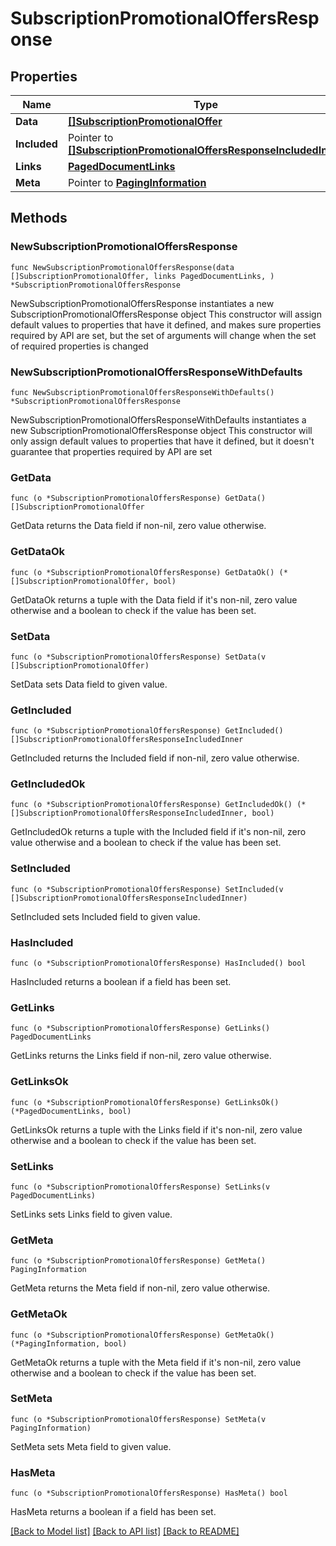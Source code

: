 # SubscriptionPromotionalOffersResponse

## Properties

Name | Type | Description | Notes
------------ | ------------- | ------------- | -------------
**Data** | [**[]SubscriptionPromotionalOffer**](SubscriptionPromotionalOffer.md) |  | 
**Included** | Pointer to [**[]SubscriptionPromotionalOffersResponseIncludedInner**](SubscriptionPromotionalOffersResponseIncludedInner.md) |  | [optional] 
**Links** | [**PagedDocumentLinks**](PagedDocumentLinks.md) |  | 
**Meta** | Pointer to [**PagingInformation**](PagingInformation.md) |  | [optional] 

## Methods

### NewSubscriptionPromotionalOffersResponse

`func NewSubscriptionPromotionalOffersResponse(data []SubscriptionPromotionalOffer, links PagedDocumentLinks, ) *SubscriptionPromotionalOffersResponse`

NewSubscriptionPromotionalOffersResponse instantiates a new SubscriptionPromotionalOffersResponse object
This constructor will assign default values to properties that have it defined,
and makes sure properties required by API are set, but the set of arguments
will change when the set of required properties is changed

### NewSubscriptionPromotionalOffersResponseWithDefaults

`func NewSubscriptionPromotionalOffersResponseWithDefaults() *SubscriptionPromotionalOffersResponse`

NewSubscriptionPromotionalOffersResponseWithDefaults instantiates a new SubscriptionPromotionalOffersResponse object
This constructor will only assign default values to properties that have it defined,
but it doesn't guarantee that properties required by API are set

### GetData

`func (o *SubscriptionPromotionalOffersResponse) GetData() []SubscriptionPromotionalOffer`

GetData returns the Data field if non-nil, zero value otherwise.

### GetDataOk

`func (o *SubscriptionPromotionalOffersResponse) GetDataOk() (*[]SubscriptionPromotionalOffer, bool)`

GetDataOk returns a tuple with the Data field if it's non-nil, zero value otherwise
and a boolean to check if the value has been set.

### SetData

`func (o *SubscriptionPromotionalOffersResponse) SetData(v []SubscriptionPromotionalOffer)`

SetData sets Data field to given value.


### GetIncluded

`func (o *SubscriptionPromotionalOffersResponse) GetIncluded() []SubscriptionPromotionalOffersResponseIncludedInner`

GetIncluded returns the Included field if non-nil, zero value otherwise.

### GetIncludedOk

`func (o *SubscriptionPromotionalOffersResponse) GetIncludedOk() (*[]SubscriptionPromotionalOffersResponseIncludedInner, bool)`

GetIncludedOk returns a tuple with the Included field if it's non-nil, zero value otherwise
and a boolean to check if the value has been set.

### SetIncluded

`func (o *SubscriptionPromotionalOffersResponse) SetIncluded(v []SubscriptionPromotionalOffersResponseIncludedInner)`

SetIncluded sets Included field to given value.

### HasIncluded

`func (o *SubscriptionPromotionalOffersResponse) HasIncluded() bool`

HasIncluded returns a boolean if a field has been set.

### GetLinks

`func (o *SubscriptionPromotionalOffersResponse) GetLinks() PagedDocumentLinks`

GetLinks returns the Links field if non-nil, zero value otherwise.

### GetLinksOk

`func (o *SubscriptionPromotionalOffersResponse) GetLinksOk() (*PagedDocumentLinks, bool)`

GetLinksOk returns a tuple with the Links field if it's non-nil, zero value otherwise
and a boolean to check if the value has been set.

### SetLinks

`func (o *SubscriptionPromotionalOffersResponse) SetLinks(v PagedDocumentLinks)`

SetLinks sets Links field to given value.


### GetMeta

`func (o *SubscriptionPromotionalOffersResponse) GetMeta() PagingInformation`

GetMeta returns the Meta field if non-nil, zero value otherwise.

### GetMetaOk

`func (o *SubscriptionPromotionalOffersResponse) GetMetaOk() (*PagingInformation, bool)`

GetMetaOk returns a tuple with the Meta field if it's non-nil, zero value otherwise
and a boolean to check if the value has been set.

### SetMeta

`func (o *SubscriptionPromotionalOffersResponse) SetMeta(v PagingInformation)`

SetMeta sets Meta field to given value.

### HasMeta

`func (o *SubscriptionPromotionalOffersResponse) HasMeta() bool`

HasMeta returns a boolean if a field has been set.


[[Back to Model list]](../README.md#documentation-for-models) [[Back to API list]](../README.md#documentation-for-api-endpoints) [[Back to README]](../README.md)


